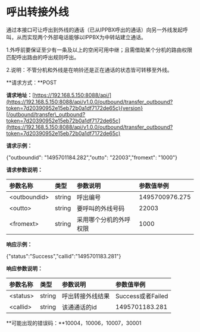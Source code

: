 # 呼出转接外线

通过本接口可让呼出到外线的通话（已从IPPBX呼出的通话）向另一外线发起呼叫，从而实现两个外部电话能够以IPPBX为中转站建立通话。

1.外呼前要保证至少有一条及以上的空闲可用中继；且需借助某个分机的路由权限匹配呼出路由的呼出规则呼出。

2.说明：不管分机和外线是在响铃还是正在通话的状态皆可转移至外线。

**请求方式：**POST

**请求地址：**[https://192.168.5.150:8088/api/](https://192.168.5.150:8088/api/v1.0.0/outbound/transfer_outbound?token=7d20390952e15eb72b0a1df7172de65c){version}[/outbound/transfer\_outbound?token=7d20390952e15eb72b0a1df7172de65c](https://192.168.5.150:8088/api/v1.0.0/outbound/transfer_outbound?token=7d20390952e15eb72b0a1df7172de65c)

**请求示例：**

{"outboundid": "1495701184.282","outto": "22003","fromext": "1000"}

**请求参数说明：**

| 参数名称 | 类型 | 参数说明 | 参数值举例 |
| :--- | :--- | :--- | :--- |
| &lt;outboundid&gt; | string | 呼出编号 | 1495700976.275 |
| &lt;outto&gt; | string | 要呼叫的外线号码 | 22003 |
| &lt;fromext&gt; | string | 采用哪个分机的外呼权限 | 1000 |

**响应示例：**

{"status":"Success","callid":"1495701183.281"}

**响应参数说明：**

| 参数名称 | 类型 | 参数说明 | 参数值举例 |
| :--- | :--- | :--- | :--- |
| &lt;status&gt; | string | 呼出转接外线结果 | Success或者Failed |
| &lt;callid&gt; | string | 该通通话的id | 1495701183.281 |

**可能出现的错误码：**10004，10006，10007，30001


